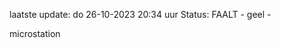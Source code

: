 laatste update: 
do 26-10-2023 20:34   uur 
Status: FAALT - geel - 
<div class="service Y">microstation</div>